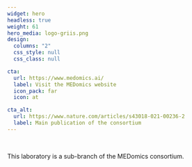 ```yaml
---
widget: hero
headless: true
weight: 61
hero_media: logo-griis.png
design:
  columns: "2"
  css_style: null
  css_class: null

cta:
  url: https://www.medomics.ai/
  label: Visit the MEDomics website
  icon_pack: far
  icon: at

cta_alt:
  url: https://www.nature.com/articles/s43018-021-00236-2
  label: Main publication of the consortium
---
```

<br>

This laboratory is a sub-branch of the MEDomics consortium.

<br>
